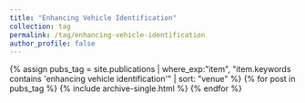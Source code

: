 ```yaml
---
title: "Enhancing Vehicle Identification"
collection: tag
permalink: /tag/enhancing-vehicle-identification
author_profile: false
---
```

{% assign pubs_tag = site.publications | where_exp:"item", "item.keywords contains 'enhancing vehicle identification'" | sort: "venue" %}
{% for post in pubs_tag %}
  {% include archive-single.html %}
{% endfor %}